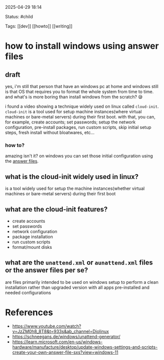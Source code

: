 
2025-04-29 18:14

Status: #child 

Tags: [[dev]] [[howto]] [[writing]]

# how to install windows using answer files
## draft
yes, i'm still that person that have an windows pc at home and windows still is that OS that requires you to format the whole system from time to time. and what's is more boring than install windows from the scratch? 😪

i found a video showing a technique widely used on linux called `cloud-init`. `cloud-init` is a tool used for setup machine instances(where virtual machines or bare-metal servers) during their first boot. with that, you can, for example, create accounts; set passwords; setup the network configuration, pre-install packages, run custom scripts, skip initial setup steps, fresh install without bloatwares, etc... 

### how to?
amazing isn't it? on windows you can set those initial configuration using the [answer files](https://learn.microsoft.com/en-us/windows-hardware/manufacture/desktop/update-windows-settings-and-scripts-create-your-own-answer-file-sxs?view=windows-11).





## what is the cloud-init widely used in linux?
is a tool widely used for setup the machine instances(whether virtual machines or bare-metal servers) during their first boot



## what are the cloud-init features?
- create accounts
- set passwords
- network configuration
- package installation
- run custom scripts
- format/mount disks



## what are the `unattend.xml` or `aunattend.xml` files or the answer files per se?
are files primarily intended to be used on windows setup to perform a clean installation rather than upgraded version with all apps pre-installed and needed configurations


# References
- https://www.youtube.com/watch?v=JzZM0h8_8T8&t=933s&ab_channel=Diolinux
- https://schneegans.de/windows/unattend-generator/
- https://learn.microsoft.com/en-us/windows-hardware/manufacture/desktop/update-windows-settings-and-scripts-create-your-own-answer-file-sxs?view=windows-11